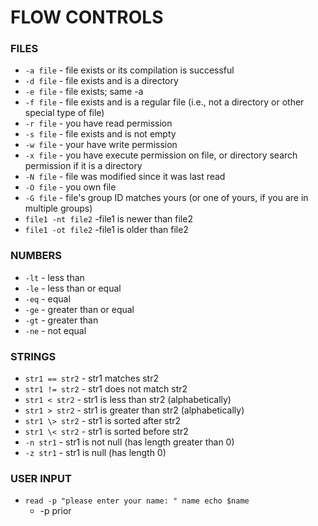 # FLOW CONTROLS

### FILES

* `-a file` - file exists or its compilation is successful
* `-d file` - file exists and is a directory
* `-e file` - file exists; same -a
* `-f file` - file exists and is a regular file (i.e., not a directory or other special type of file)
* `-r file` - you have read permission
* `-s file` - file exists and is not empty
* `-w file` - your have write permission
* `-x file` - you have execute permission on file, or directory search permission if it is a directory
* `-N file` - file was modified since it was last read
* `-O file` - you own file
* `-G file` - file's group ID matches yours (or one of yours, if you are in multiple groups)
* `file1 -nt file2` -file1 is newer than file2
* `file1 -ot file2` -file1 is older than file2

### NUMBERS

* `-lt` - less than
* `-le` - less than or equal
* `-eq` - equal
* `-ge` - greater than or equal
* `-gt` - greater than
* `-ne` - not equal


### STRINGS

* `str1 == str2` - str1 matches str2
* `str1 != str2` - str1 does not match str2
* `str1 < str2` - str1 is less than str2 (alphabetically)
* `str1 > str2` - str1 is greater than str2 (alphabetically)
* `str1 \> str2` - str1 is sorted after str2
* `str1 \< str2` - str1 is sorted before str2
* `-n str1` - str1 is not null (has length greater than 0)
* `-z str1` - str1 is null (has length 0)

### USER INPUT
     
* `read -p "please enter your name: " name
   echo $name`
	* -p prior
